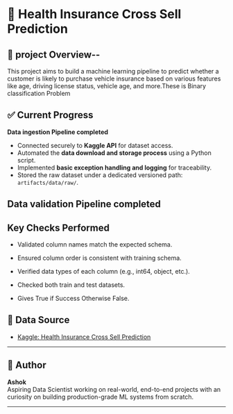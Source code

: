 # 🏥 Health Insurance Cross Sell Prediction

## 📌 project Overview--

This project aims to build a machine learning pipeline to predict whether a customer is likely to purchase vehicle insurance based on various features like age, driving license status, vehicle age, and more.These is Binary classification Problem

## ✅ Current Progress

**Data ingestion Pipeline completed** 

- Connected securely to **Kaggle API** for dataset access.
- Automated the **data download and storage process** using a Python script.
- Implemented **basic exception handling and logging** for traceability.
- Stored the raw dataset under a dedicated versioned path: `artifacts/data/raw/`.

## **Data validation Pipeline completed**

## **Key Checks Performed**

- Validated column names match the expected schema.

- Ensured column order is consistent with training schema.

- Verified data types of each column (e.g., int64, object, etc.).

- Checked both train and test datasets.

- Gives True if Success Otherwise False.

## 📂 Data Source

- [Kaggle: Health Insurance Cross Sell Prediction](https://www.kaggle.com/competitions/health-insurance-cross-sell-prediction)

---

## 👤 Author

**Ashok**  
Aspiring Data Scientist working on real-world, end-to-end projects with an  curiosity on building production-grade ML systems from scratch.

---
